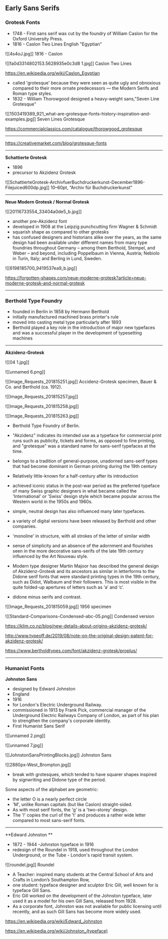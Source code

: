 ## Early Sans Serifs

### Grotesk Fonts

- 1748 - First sans serif was cut by the foundry of William Caslon for the Oxford University Press.
- 1816 - Caslon Two Lines English "Egyptian"

![[4s4oJ.jpg]]
1816 - Caslon

![[fa0d3314802153.5628935e0c3d8 1.jpg]]
Caslon Two Lines

https://en.wikipedia.org/wiki/Caslon_Egyptian

- called 'grotesque' because they were seen as quite ugly and obnoxious compared to their more ornate predecessors — the Modern Serifs and Roman type styles.
- 1832 - William Thorowgood designed a heavy-weight sans,"Seven Line Grotesque"

![[1503419389_921_what-are-grotesque-fonts-history-inspiration-and-examples.jpg]]
Seven Lines Grotesque

https://commercialclassics.com/catalogue/thorowgood_grotesque

<hr>

https://creativemarket.com/blog/grotesque-fonts

<hr>

**Schattierte Grotesk**

- 1896
- precursor to Akzidenz Grotesk

![[SchattierteGrotesk-ArchivfuerBuchdruckerkunst-December1896-Filejuiced600dp.jpg]]
10–60pt, “Archiv für Buchdruckerkunst”

<hr>

**Neue Modern Grotesk / Normal Grotesk**

![[20116733554_33404a0de5_b.jpg]]

- another pre-Akzidenz font
- developed in 1908 at the Leipzig punchcutting firm Wagner & Schmidt
- squarish shape as compared to other grotesks
- has confused designers and historians alike over the years, as the same design had been available under different names from many type foundries throughout Germany – among them Berthold, Stempel, and Weber – and beyond, including Poppelbaum in Vienna, Austria; Nebiolo in Turin, Italy; and Berling in Lund, Sweden.

![[6198185700_9419537ea9_b.jpg]]

https://forgotten-shapes.com/neue-moderne-grotesk?article=neue-moderne-grotesk-and-normal-grotesk

<hr>

### Berthold Type Foundry

- founded in Berlin in 1858 by Hermann Berthold
- initially manufactured machined brass printer's rule
- moved into casting metal type particularly after 1893
- Berthold played a key role in the introduction of major new typefaces and was a successful player in the development of typesetting machines

<hr>

**Akzidenz-Grotesk**

![[04 1.jpg]]

![[unnamed 6.png]]

![[Image_Requests_201815251.jpg]]
Accidenz-Grotesk specimen, Bauer & Co. and Berthold (ca. 1912).

![[Image_Requests_201815257.jpg]]

![[Image_Requests_201815258.jpg]]

![[Image_Requests_201815263.jpg]]

- Berthold Type Foundry of Berlin. 
- "Akzidenz" indicates its intended use as a typeface for commercial print runs such as publicity, tickets and forms, as opposed to fine printing, and "grotesque" was a standard name for sans-serif typefaces at the time.
- belongs to a tradition of general-purpose, unadorned sans-serif types that had become dominant in German printing during the 19th century
- Relatively little-known for a half-century after its introduction
- achieved iconic status in the post-war period as the preferred typeface of many Swiss graphic designers in what became called the 'International' or 'Swiss' design style which became popular across the Western world in the 1950s and 1960s.
- simple, neutral design has also influenced many later typefaces.
- a variety of digital versions have been released by Berthold and other companies.

- 'monoline' in structure, with all strokes of the letter of similar width
- sense of simplicity and an absence of the adornment and flourishes seen in the more decorative sans-serifs of the late 19th century influenced by the Art Nouveau style.
-  Modern type designer Martin Majoor has described the general design of Akzidenz-Grotesk and its ancestors as similar in letterforms to the Didone serif fonts that were standard printing types in the 19th century, such as Didot, Walbaum and their followers. This is most visible in the quite folded-up apertures of letters such as ‘a’ and ‘c’.
-  didone minus serifs and contrast.

![[Image_Requests_201815059.jpg]]
1956 specimen

![[Standard-Comparisons-Condensed-abc-05.png]]
Condensed version

https://klim.co.nz/blog/new-details-about-origins-akzidenz-grotesk/

http://www.typeoff.de/2019/08/note-on-the-original-design-patent-for-akzidenz-grotesk/

https://www.bertholdtypes.com/font/akzidenz-grotesk/proplus/

<hr>

### Humanist Fonts

**Johnston Sans**

- designed by Edward Johnston
- England
- 1916
- for London's Electric Underground Railway.
- commissioned in 1913 by Frank Pick, commercial manager of the Underground Electric Railways Company of London, as part of his plan to strengthen the company's corporate identity.
- First Humanist Sans Serif

![[unnamed 2.png]]

![[unnamed 7.jpg]]

![[JohnstonSansPrintingBlocks.jpg]]
Johnston Sans

![[2880px-West_Brompton.jpg]]

- break with grotesques, which tended to have squarer shapes inspired by signwriting and Didone type of the period. 

Some aspects of the alphabet are geometric: 
- the letter O is a nearly perfect circle
- 'M', unlike Roman capitals (but like Caslon) straight-sided. 
- As with most serif fonts, the 'g' is a 'two-storey' design. 
- The 'l' copies the curl of the 't' and produces a rather wide letter compared to most sans-serif fonts.

<hr>

**Edward Johnston **

- 1872 - 1944
-Johnston typeface in 1916 
- redesign of the Roundel in 1918, used throughout the London Underground, or the Tube - London's rapid transit system.

![[roundel.jpg]]
Roundel

- A Teacher: inspired many students at the Central School of Arts and Crafts in London’s Southampton Row, 
- one student: typeface designer and sculptor Eric Gill, well known for is typeface Gill Sans. 
- Eric Gill worked on the development of the Johnston typeface, later used it as a model for his own Gill Sans, released from 1928. 
- As a corporate font, Johnston was not available for public licensing until recently, and as such Gill Sans has become more widely used.

https://en.wikipedia.org/wiki/Edward_Johnston
 
 https://en.wikipedia.org/wiki/Johnston_(typeface)







